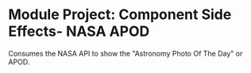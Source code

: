 # Module Project: Component Side Effects- NASA APOD

Consumes the NASA API to show the "Astronomy Photo Of The Day" or APOD.

